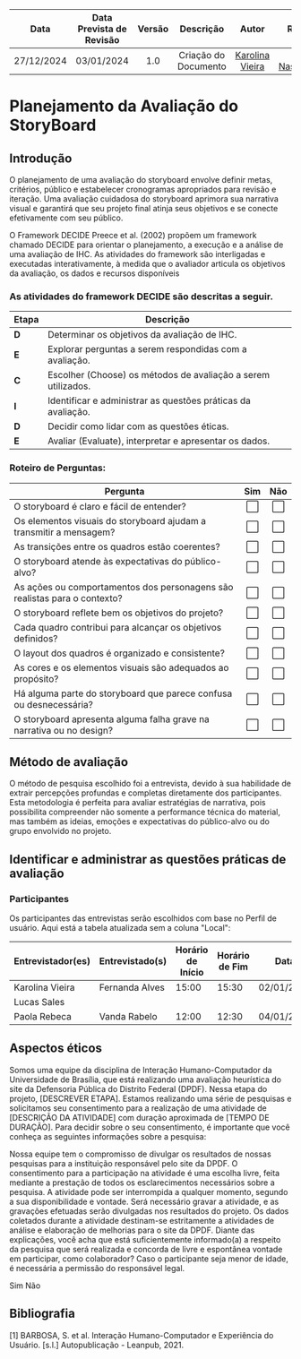 |    **Data**    | **Data Prevista de Revisão** | **Versão** |        **Descrição**        |                 **Autor**                 |                **Revisor**                 |
|:--------------:|:---------------------------:|:----------:|:---------------------------:|:-----------------------------------------:|:------------------------------------------:|
|  27/12/2024    |        03/01/2024          |    1.0     |     Criação do Documento     | [Karolina Vieira](https://github.com/Karolina91) | [Paola Nascimento](https://github.com/paolaalim) |

# Planejamento da Avaliação do StoryBoard

## Introdução

O planejamento de uma avaliação do storyboard envolve definir metas, critérios, público e estabelecer cronogramas apropriados para revisão e iteração. Uma avaliação cuidadosa do storyboard aprimora sua narrativa visual e garantirá que seu projeto final atinja seus objetivos e se conecte efetivamente com seu público.

O Framework DECIDE Preece et al. (2002) propõem um framework chamado DECIDE para orientar o planejamento, a execução e a análise de uma avaliação de IHC. As atividades do framework são interligadas e executadas interativamente, à medida que o avaliador articula os objetivos da avaliação, os dados e recursos disponíveis

### As atividades do framework DECIDE são descritas a seguir.

| **Etapa** | **Descrição**                                                                 |
|-----------|-------------------------------------------------------------------------------|
| **D**     | Determinar os objetivos da avaliação de IHC.                                 |
| **E**     | Explorar perguntas a serem respondidas com a avaliação.                      |
| **C**     | Escolher (Choose) os métodos de avaliação a serem utilizados.               |
| **I**     | Identificar e administrar as questões práticas da avaliação.                 |
| **D**     | Decidir como lidar com as questões éticas.                                   |
| **E**     | Avaliar (Evaluate), interpretar e apresentar os dados.                      |

### Roteiro de Perguntas:

| **Pergunta**                                                                    | **Sim** | **Não** |
|---------------------------------------------------------------------------------|:-------:|:-------:|
| O storyboard é claro e fácil de entender?                                       |   ⬜    |   ⬜    |
| Os elementos visuais do storyboard ajudam a transmitir a mensagem?              |   ⬜    |   ⬜    |
| As transições entre os quadros estão coerentes?                                 |   ⬜    |   ⬜    |
| O storyboard atende às expectativas do público-alvo?                            |   ⬜    |   ⬜    |
| As ações ou comportamentos dos personagens são realistas para o contexto?       |   ⬜    |   ⬜    |
| O storyboard reflete bem os objetivos do projeto?                               |   ⬜    |   ⬜    |
| Cada quadro contribui para alcançar os objetivos definidos?                     |   ⬜    |   ⬜    |
| O layout dos quadros é organizado e consistente?                                |   ⬜    |   ⬜    |
| As cores e os elementos visuais são adequados ao propósito?                     |   ⬜    |   ⬜    |
| Há alguma parte do storyboard que parece confusa ou desnecessária?              |   ⬜    |   ⬜    |
| O storyboard apresenta alguma falha grave na narrativa ou no design?            |   ⬜    |   ⬜    |

## Método de avaliação 

O método de pesquisa escolhido foi a entrevista, devido à sua habilidade de extrair percepções profundas e completas diretamente dos participantes. Esta metodologia é perfeita para avaliar estratégias de narrativa, pois possibilita compreender não somente a performance técnica do material, mas também as ideias, emoções e expectativas do público-alvo ou do grupo envolvido no projeto.

## Identificar e administrar as questões práticas de avaliação

### Participantes
Os participantes das entrevistas serão escolhidos com base no Perfil de usuário.
Aqui está a tabela atualizada sem a coluna "Local":

| **Entrevistador(es)** | **Entrevistado(s)** | **Horário de Início** | **Horário de Fim** | **Data**       |
|------------------------|---------------------|-----------------------|--------------------|----------------|
| Karolina Vieira        | Fernanda Alves      | 15:00                | 15:30             | 02/01/2025     |
| Lucas Sales            |                     |                      |                   |                |
| Paola Rebeca           | Vanda Rabelo        |   12:00              |    12:30          |   04/01/2025   |


## Aspectos éticos

Somos uma equipe da disciplina de Interação Humano-Computador da Universidade de Brasília, que está realizando uma avaliação heurística do site da Defensoria Pública do Distrito Federal (DPDF). Nessa etapa do projeto, [DESCREVER ETAPA]. Estamos realizando uma série de pesquisas e solicitamos seu consentimento para a realização de uma atividade de [DESCRIÇÃO DA ATIVIDADE] com duração aproximada de [TEMPO DE DURAÇÃO]. Para decidir sobre o seu consentimento, é importante que você conheça as seguintes informações sobre a pesquisa:

Nossa equipe tem o compromisso de divulgar os resultados de nossas pesquisas para a instituição responsável pelo site da DPDF.
O consentimento para a participação na atividade é uma escolha livre, feita mediante a prestação de todos os esclarecimentos necessários sobre a pesquisa.
A atividade pode ser interrompida a qualquer momento, segundo a sua disponibilidade e vontade.
Será necessário gravar a atividade, e as gravações efetuadas serão divulgadas nos resultados do projeto.
Os dados coletados durante a atividade destinam-se estritamente a atividades de análise e elaboração de melhorias para o site da DPDF.
Diante das explicações, você acha que está suficientemente informado(a) a respeito da pesquisa que será realizada e concorda de livre e espontânea vontade em participar, como colaborador? Caso o participante seja menor de idade, é necessária a permissão do responsável legal.

Sim
Não
## Bibliografia

[1] BARBOSA, S. et al. Interação Humano-Computador e Experiência do Usuário. [s.l.] Autopublicação - Leanpub, 2021.

